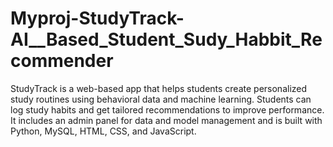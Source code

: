 # Myproj-StudyTrack-AI__Based_Student_Sudy_Habbit_Recommender
StudyTrack is a web-based app that helps students create personalized study routines using behavioral data and machine learning. Students can log study habits and get tailored recommendations to improve performance. It includes an admin panel for data and model management and is built with Python, MySQL, HTML, CSS, and JavaScript.
